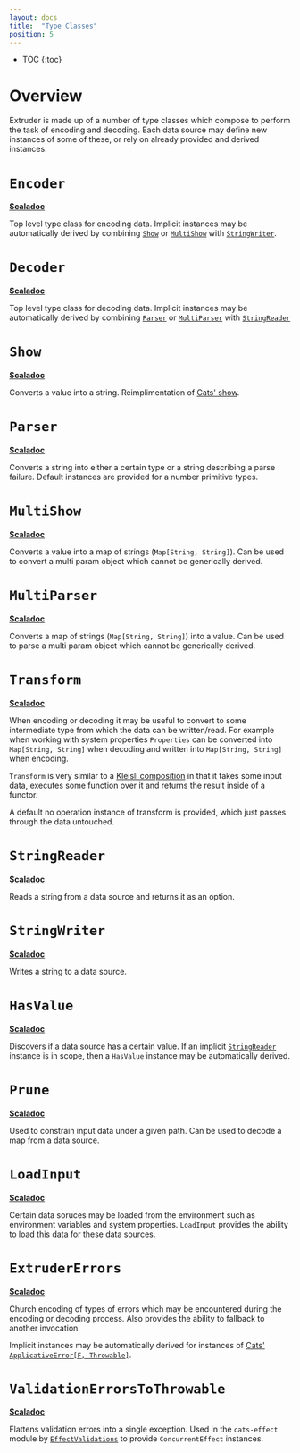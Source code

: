 ```yaml
---
layout: docs
title:  "Type Classes"
position: 5
---
```

* TOC
{:toc}

# Overview

Extruder is made up of a number of type classes which compose to perform the task of encoding and decoding. Each data source may define new instances of some of these, or rely on already provided and derived instances.


# `Encoder`

**[Scaladoc](api/extruder/core/Encoder.html)**

Top level type class for encoding data. Implicit instances may be automatically derived by combining [`Show`](#show) or [`MultiShow`](#multishow) with [`StringWriter`](#stringwriter). 

# `Decoder`

**[Scaladoc](api/extruder/core/Decoder.html)**

Top level type class for decoding data. Implicit instances may be automatically derived by combining [`Parser`](#parser) or [`MultiParser`](#multiparser) with [`StringReader`](#stringreader)


# `Show`

**[Scaladoc](api/extruder/core/Show.html)**

Converts a value into a string. Reimplimentation of [Cats' show](https://typelevel.org/cats/typeclasses/show.html).

# `Parser`

**[Scaladoc](api/extruder/core/Parser.html)**

Converts a string into either a certain type or a string describing a parse failure. Default instances are provided for a number primitive types.

# `MultiShow`

**[Scaladoc](api/extruder/core/MultiShow.html)**

Converts a value into a map of strings (`Map[String, String]`). Can be used to convert a multi param object which cannot be generically derived. 

# `MultiParser`

**[Scaladoc](api/extruder/core/MultiParser.html)**

Converts a map of strings (`Map[String, String]`) into a value. Can be used to parse a multi param object which cannot be generically derived. 

# `Transform`

**[Scaladoc](api/extruder/core/Transform.html)**

When encoding or decoding it may be useful to convert to some intermediate type from which the data can be written/read. For example when working with system properties `Properties` can be converted into `Map[String, String]` when decoding and written into `Map[String, String]` when encoding. 

`Transform` is very similar to a [Kleisli composition](https://typelevel.org/cats/datatypes/kleisli.html) in that it takes some input data, executes some function over it and returns the result inside of a functor.

A default no operation instance of transform is provided, which just passes through the data untouched.

# `StringReader`

**[Scaladoc](api/extruder/core/StringReader.html)**

Reads a string from a data source and returns it as an option.

# `StringWriter`

**[Scaladoc](api/extruder/core/StringWriter.html)**

Writes a string to a data source.

# `HasValue`

**[Scaladoc](api/extruder/core/HasValue.html)**

Discovers if a data source has a certain value. If an implicit [`StringReader`](#stringreader) instance is in scope, then a `HasValue` instance may be automatically derived.


# `Prune`

**[Scaladoc](api/extruder/core/Prune.html)**

Used to constrain input data under a given path. Can be used to decode a map from a data source. 

# `LoadInput`

**[Scaladoc](api/extruder/core/LoadInput.html)**

Certain data soruces may be loaded from the environment such as environment variables and system properties. `LoadInput` provides the ability to load this data for these data sources.


# `ExtruderErrors`

**[Scaladoc](api/extruder/core/ExtruderErrors.html)**

Church encoding of types of errors which may be encountered during the encoding or decoding process. Also provides the ability to fallback to another invocation.

Implicit instances may be automatically derived for instances of [Cats' `ApplicativeError[F, Throwable]`](https://typelevel.org/cats/api/cats/ApplicativeError.html).

# `ValidationErrorsToThrowable`

**[Scaladoc](api/extruder/core/ValidationErrorsToThrowable.html)**

Flattens validation errors into a single exception. Used in the `cats-effect` module by [`EffectValidations`](datatypes.html#effectvalidations) to provide `ConcurrentEffect` instances.